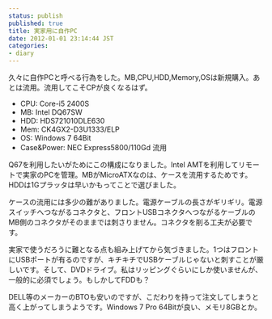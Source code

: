 ```yaml
---
status: publish
published: true
title: 実家用に自作PC
date: 2012-01-01 23:14:44 JST
categories:
- diary
---
```

久々に自作PCと呼べる行為をした。MB,CPU,HDD,Memory,OSは新規購入。あとは流用。流用してこそCPが良くなるはず。
<ul>
	<li>CPU: Core-i5 2400S</li>
	<li>MB: Intel DQ67SW</li>
	<li>HDD: HDS721010DLE630</li>
	<li>Mem: CK4GX2-D3U1333/ELP</li>
	<li>OS: Windows 7 64Bit</li>
	<li>Case&amp;Power: NEC Express5800/110Gd 流用</li>
</ul>
Q67を利用したいがためにこの構成になりました。Intel AMTを利用してリモートで実家のPCを管理。MBがMicroATXなのは、ケースを流用するためです。HDDは1Gプラッタは早いかもってことで選びました。

ケースの流用には多少の難がありました。電源ケーブルの長さがギリギリ。電源スイッチへつながるコネクタと、フロントUSBコネクタへつながるケーブルのMB側のコネクタがそのままでは刺さりません。コネクタを削る工夫が必要です。

実家で使うだろうに難となる点も組み上げてから気づきました。1つはフロントにUSBポートが有るのですが、キチキチでUSBケーブルじゃないと刺すことが厳しいです。そして、DVDドライブ。私はリッピングぐらいにしか使いませんが、一般的に必須でしょう。もしかしてFDDも？

DELL等のメーカーのBTOも安いのですが、こだわりを持って注文してしまうと高く上がってしまうようです。Windows 7 Pro 64Bitが良い、メモリ8GBとか。
